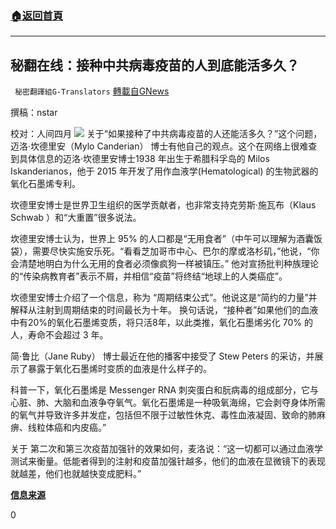 ###  [:house:返回首頁](https://github.com/ourhimalayas/txt)
---


## 秘翻在线：接种中共病毒疫苗的人到底能活多久？
` 秘密翻譯組G-Translators` [轉載自GNews](https://gnews.org/zh-hans/1540628/)

撰稿：nstar

校对：人间四月
![](https://assets.gnews.org/wp-content/uploads/2021/09/Screenshot-2021-09-19-001243.jpg)
关于“如果接种了中共病毒疫苗的人还能活多久？”这个问题，迈洛·坎德里安（Mylo Canderian） 博士有他自己的观点。这个在网络上很难查到具体信息的迈洛·坎德里安博士1938 年出生于希腊科孚岛的 Milos Iskanderianos，他于 2015 年开发了用作血液学(Hematological) 的生物武器的氧化石墨烯专利。

坎德里安博士是世界卫生组织的医学贡献者，也非常支持克劳斯·施瓦布（Klaus Schwab ）和“大重置”很多说法。

坎德里安博士认为，世界上 95% 的人口都是“无用食者”（中午可以理解为酒囊饭袋），需要尽快实施安乐死。“看看芝加哥市中心、巴尔的摩或洛杉矶，”他说，“你会清楚地明白为什么无用的食者必须像疯狗一样被镇压。” 他对宣扬批判种族理论的“传染病教育者”表示不屑，并相信“疫苗”将终结“地球上的人类癌症”。

坎德里安博士介绍了一个信息，称为 “周期结束公式”。他说这是“简约的力量”并解释从注射到周期结束的时间最长为十年。 换句话说，“接种者”如果他们的血液中有20%的氧化石墨烯变质，将只活8年，以此类推，氧化石墨烯劣化 70% 的人，寿命不会超过 3 年。

简·鲁比（Jane Ruby） 博士最近在他的播客中接受了 Stew Peters 的采访，并展示了暴露于氧化石墨烯时变质的血液是什么样子的。

科普一下，氧化石墨烯是 Messenger RNA 刺突蛋白和朊病毒的组成部分，它与心脏、肺、大脑和血液争夺氧气。氧化石墨烯是一种吸氧海绵，它会剥夺身体所需的氧气并导致许多并发症，包括但不限于过敏性休克、毒性血液凝固、致命的肺麻痹、线粒体癌和内皮癌。”

关于 第二次和第三次疫苗加强针的效果如何，麦洛说：“这一切都可以通过血液学测试来衡量。低能者得到的注射和疫苗加强针越多，他们的血液在显微镜下的表现就越差，他们也就越快变成肥料。”

**[信息来源](https://m.beforeitsnews.com/alternative/2021/09/how-long-do-the-vaccinated-have-to-live-dr-mylo-canderian-is-of-the-opinion-that-95-of-the-worlds-population-are-useless-eaters-who-need-to-be-euthanized-as-quickly-as-po-3-3758265.html)**

0
